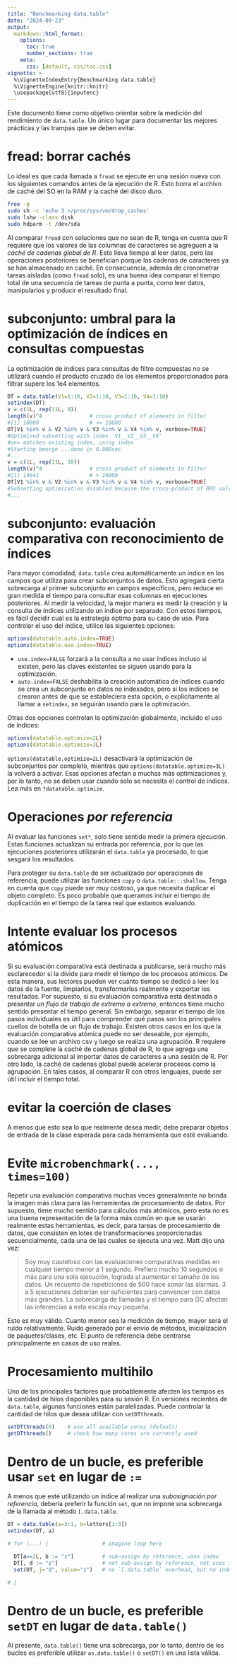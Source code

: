 ```yaml
---
title: "Benchmarking data.table"
date: "2024-09-23"
output:
  markdown::html_format:
    options:
      toc: true
      number_sections: true
    meta:
      css: [default, css/toc.css]
vignette: >
  %\VignetteIndexEntry{Benchmarking data.table}
  %\VignetteEngine{knitr::knitr}
  \usepackage[utf8]{inputenc}
---
```


<style>
h2 {
    font-size: 20px;
}
</style>

Este documento tiene como objetivo orientar sobre la medición del rendimiento de `data.table`. Un único lugar para documentar las mejores prácticas y las trampas que se deben evitar.

# fread: borrar cachés

Lo ideal es que cada llamada a `fread` se ejecute en una sesión nueva con los siguientes comandos antes de la ejecución de R. Esto borra el archivo de caché del SO en la RAM y la caché del disco duro.

```sh
free -g
sudo sh -c 'echo 3 >/proc/sys/vm/drop_caches'
sudo lshw -class disk
sudo hdparm -t /dev/sda
```

Al comparar `fread` con soluciones que no sean de R, tenga en cuenta que R requiere que los valores de las columnas de caracteres se agreguen a la _caché de cadenas global de R_. Esto lleva tiempo al leer datos, pero las operaciones posteriores se benefician porque las cadenas de caracteres ya se han almacenado en caché. En consecuencia, además de cronometrar tareas aisladas (como `fread` solo), es una buena idea comparar el tiempo total de una secuencia de tareas de punta a punta, como leer datos, manipularlos y producir el resultado final.

# subconjunto: umbral para la optimización de índices en consultas compuestas

La optimización de índices para consultas de filtro compuestas no se utilizará cuando el producto cruzado de los elementos proporcionados para filtrar supere los 1e4 elementos.

```r
DT = data.table(V1=1:10, V2=1:10, V3=1:10, V4=1:10)
setindex(DT)
v = c(1L, rep(11L, 9))
length(v)^4               # cross product of elements in filter
#[1] 10000                # <= 10000
DT[V1 %in% v & V2 %in% v & V3 %in% v & V4 %in% v, verbose=TRUE]
#Optimized subsetting with index 'V1__V2__V3__V4'
#on= matches existing index, using index
#Starting bmerge ...done in 0.000sec
#...
v = c(1L, rep(11L, 10))
length(v)^4               # cross product of elements in filter
#[1] 14641                # > 10000
DT[V1 %in% v & V2 %in% v & V3 %in% v & V4 %in% v, verbose=TRUE]
#Subsetting optimization disabled because the cross-product of RHS values exceeds 1e4, causing memory problems.
#...
```

# subconjunto: evaluación comparativa con reconocimiento de índices

Para mayor comodidad, `data.table` crea automáticamente un índice en los campos que utiliza para crear subconjuntos de datos. Esto agregará cierta sobrecarga al primer subconjunto en campos específicos, pero reduce en gran medida el tiempo para consultar esas columnas en ejecuciones posteriores. Al medir la velocidad, la mejor manera es medir la creación y la consulta de índices utilizando un índice por separado. Con estos tiempos, es fácil decidir cuál es la estrategia óptima para su caso de uso. Para controlar el uso del índice, utilice las siguientes opciones:

```r
options(datatable.auto.index=TRUE)
options(datatable.use.index=TRUE)
```

- `use.index=FALSE` forzará a la consulta a no usar índices incluso si existen, pero las claves existentes se siguen usando para la optimización.
- `auto.index=FALSE` deshabilita la creación automática de índices cuando se crea un subconjunto en datos no indexados, pero si los índices se crearon antes de que se estableciera esta opción, o explícitamente al llamar a `setindex`, se seguirán usando para la optimización.

Otras dos opciones controlan la optimización globalmente, incluido el uso de índices:
```r
options(datatable.optimize=2L)
options(datatable.optimize=3L)
```
`options(datatable.optimize=2L)` desactivará la optimización de subconjuntos por completo, mientras que `options(datatable.optimize=3L)` la volverá a activar. Esas opciones afectan a muchas más optimizaciones y, por lo tanto, no se deben usar cuando solo se necesita el control de índices. Lea más en `?datatable.optimize`.

# Operaciones _por referencia_

Al evaluar las funciones `set*`, solo tiene sentido medir la primera ejecución. Estas funciones actualizan su entrada por referencia, por lo que las ejecuciones posteriores utilizarán el `data.table` ya procesado, lo que sesgará los resultados.

Para proteger su `data.table` de ser actualizado por operaciones de referencia, puede utilizar las funciones `copy` o `data.table:::shallow`. Tenga en cuenta que `copy` puede ser muy costoso, ya que necesita duplicar el objeto completo. Es poco probable que queramos incluir el tiempo de duplicación en el tiempo de la tarea real que estamos evaluando.

# Intente evaluar los procesos atómicos

Si su evaluación comparativa está destinada a publicarse, será mucho más esclarecedor si la divide para medir el tiempo de los procesos atómicos. De esta manera, sus lectores pueden ver cuánto tiempo se dedicó a leer los datos de la fuente, limpiarlos, transformarlos realmente y exportar los resultados. Por supuesto, si su evaluación comparativa está destinada a presentar un _flujo de trabajo de extremo a extremo_, entonces tiene mucho sentido presentar el tiempo general. Sin embargo, separar el tiempo de los pasos individuales es útil para comprender qué pasos son los principales cuellos de botella de un flujo de trabajo. Existen otros casos en los que la evaluación comparativa atómica puede no ser deseable, por ejemplo, cuando se lee un archivo csv y luego se realiza una agrupación. R requiere que se complete la caché de cadenas global de R, lo que agrega una sobrecarga adicional al importar datos de caracteres a una sesión de R. Por otro lado, la caché de cadenas global puede acelerar procesos como la agrupación. En tales casos, al comparar R con otros lenguajes, puede ser útil incluir el tiempo total.

# evitar la coerción de clases

A menos que esto sea lo que realmente desea medir, debe preparar objetos de entrada de la clase esperada para cada herramienta que esté evaluando.

# Evite `microbenchmark(..., times=100)`

Repetir una evaluación comparativa muchas veces generalmente no brinda la imagen más clara para las herramientas de procesamiento de datos. Por supuesto, tiene mucho sentido para cálculos más atómicos, pero esta no es una buena representación de la forma más común en que se usarán realmente estas herramientas, es decir, para tareas de procesamiento de datos, que consisten en lotes de transformaciones proporcionadas secuencialmente, cada una de las cuales se ejecuta una vez. Matt dijo una vez:

> Soy muy cauteloso con las evaluaciones comparativas medidas en cualquier tiempo menor a 1 segundo. Prefiero mucho 10 segundos o más para una sola ejecución, lograda al aumentar el tamaño de los datos. Un recuento de repeticiones de 500 hace sonar las alarmas. 3 a 5 ejecuciones deberían ser suficientes para convencer con datos más grandes. La sobrecarga de llamadas y el tiempo para GC afectan las inferencias a esta escala muy pequeña.

Esto es muy válido. Cuanto menor sea la medición de tiempo, mayor será el ruido relativamente. Ruido generado por el envío de métodos, inicialización de paquetes/clases, etc. El punto de referencia debe centrarse principalmente en casos de uso reales.

# Procesamiento multihilo

Uno de los principales factores que probablemente afecten los tiempos es la cantidad de hilos disponibles para su sesión R. En versiones recientes de `data.table`, algunas funciones están paralelizadas. Puede controlar la cantidad de hilos que desea utilizar con `setDTthreads`.

```r
setDTthreads(0)    # use all available cores (default)
getDTthreads()     # check how many cores are currently used
```

# Dentro de un bucle, es preferible usar `set` en lugar de `:=`

A menos que esté utilizando un índice al realizar una _subasignación por referencia_, debería preferir la función `set`, que no impone una sobrecarga de la llamada al método `[.data.table`.

```r
DT = data.table(a=3:1, b=letters[1:3])
setindex(DT, a)

# for (...) {                 # imagine loop here

  DT[a==2L, b := "z"]         # sub-assign by reference, uses index
  DT[, d := "z"]              # not sub-assign by reference, not uses index and adds overhead of `[.data.table`
  set(DT, j="d", value="z")   # no `[.data.table` overhead, but no index yet, till #1196

# }
```

# Dentro de un bucle, es preferible `setDT` en lugar de `data.table()`

Al presente, `data.table()` tiene una sobrecarga, por lo tanto, dentro de los bucles es preferible utilizar `as.data.table()` o `setDT()` en una lista válida.


